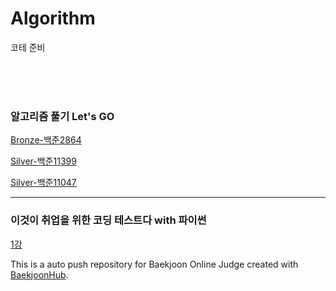 # Algorithm
코테 준비



<br><br><br>

### 알고리즘 풀기 Let's GO
[Bronze-백준2864](https://github.com/kimchaeeun3447/Algorithm/tree/main/%EB%B0%B1%EC%A4%80/Bronze/2864.%E2%80%855%EC%99%80%E2%80%856%EC%9D%98%E2%80%85%EC%B0%A8%EC%9D%B4)

[Silver-백준11399](https://github.com/kimchaeeun3447/Algorithm/tree/main/%EB%B0%B1%EC%A4%80/Silver/11399.%E2%80%85ATM)

[Silver-백준11047](https://github.com/kimchaeeun3447/Algorithm/tree/main/%EB%B0%B1%EC%A4%80/Silver/11047.%E2%80%85%EB%8F%99%EC%A0%84%E2%80%850)
<br>

---
### 이것이 취업을 위한 코딩 테스트다 with 파이썬
[1강](https://github.com/kimchaeeun3447/Algorithm/blob/main/%EC%9D%B4%EC%BD%94%ED%85%8C%202021/1%EA%B0%95_%EC%A4%91%EC%9A%94%EB%AC%B8%EB%B2%95_%EC%9C%A0%EC%9A%A9%EB%9D%BC%EC%9D%B4%EB%B8%8C%EB%9F%AC%EB%A6%AC.md)

This is a auto push repository for Baekjoon Online Judge created with [BaekjoonHub](https://github.com/BaekjoonHub/BaekjoonHub).
